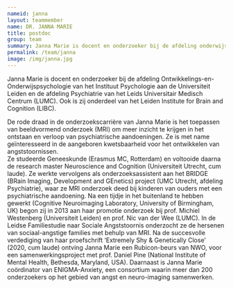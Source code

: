 ```yaml
---
nameid: janna
layout: teammember
name: DR. JANNA MARIE
title: postdoc
group: team
summary: Janna Marie is docent en onderzoeker bij de afdeling onderwijs en ontwikkelingspsychologie en gespecialiseerd in angst bij kinderen.
permalink: /team/janna
image: /img/janna.jpg
---
```


Janna Marie is docent en onderzoeker bij de afdeling Ontwikkelings-en-Onderwijspsychologie van het Instituut Psychologie aan de Universiteit Leiden en de afdeling Psychiatrie van het Leids Universitair Medisch Centrum (LUMC). Ook is zij onderdeel van het Leiden Institute for Brain and Cognition (LIBC). 
<br>

De rode draad in de onderzoekscarrière van Janna Marie is het toepassen van beeldvormend onderzoek (MRI) om meer inzicht te krijgen in het ontstaan en verloop van psychiatrische aandoeningen. Ze is met name geïnteresseerd in de aangeboren kwetsbaarheid voor het ontwikkelen van angststoornissen. 
<br>
Ze studeerde Geneeskunde (Erasmus MC, Rotterdam) en voltooide daarna de research master Neuroscience and Cognition (Universiteit Utrecht, cum laude). Ze werkte vervolgens als onderzoeksassistent aan het BRIDGE (BRain Imaging, Development and GEnetics) project (UMC Utrecht, afdeling Psychiatrie), waar ze MRI onderzoek deed bij kinderen van ouders met een psychiatrische aandoening. Na een tijdje in het buitenland te hebben gewerkt (Cognitive Neuroimaging Laboratory, University of Birmingham, UK) begon zij in 2013 aan haar promotie onderzoek bij prof. Michiel Westenberg (Universiteit Leiden) en prof. Nic van der Wee (LUMC). In de Leidse Familiestudie naar Sociale Angststoornis onderzocht ze de hersenen van sociaal-angstige families met behulp van MRI. Na de succesvolle verdediging van haar proefschrift ‘Extremely Shy & Genetically Close’ (2020, cum laude) ontving Janna Marie een Rubicon-beurs van NWO, voor een samenwerkingsproject met prof. Daniel Pine (National Institute of Mental Health, Bethesda, Maryland, USA). Daarnaast is Janna Marie coördinator van ENIGMA-Anxiety, een consortium waarin meer dan 200 onderzoekers op het gebied van angst en neuro-imaging samenwerken. 

